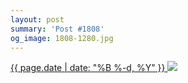 ```yaml
---
layout: post
summary: 'Post #1808'
og_image: 1808-1280.jpg
---
```


<p>
 <time>
  <a href="/1808">
   {{ page.date | date: "%B %-d, %Y" }}
  </a>
 </time>
 <a href="/1808">
  <img data-taken="8/15/2023" sizes="(min-width: 700px) 50vw, calc(100vw - 2rem)" src="{{ site.assets_url }}/1808-640.jpg" srcset="{{ site.assets_url }}/1808-320.jpg 320w, {{ site.assets_url }}/1808-640.jpg 640w, {{ site.assets_url }}/1808-960.jpg 960w, {{ site.assets_url }}/1808-1280.jpg 1280w"/>
 </a>
</p>
